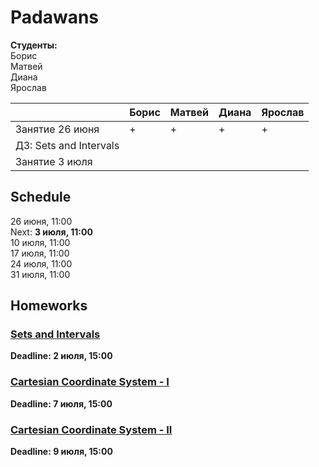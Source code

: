 # Padawans

**Студенты:** <br>
Борис <br>
Матвей <br>
Диана <br>
Ярослав <br>

||Борис|Матвей|Диана|Ярослав|
|---|---|---|---|---|
|Занятие 26 июня|+|+|+|+|
|ДЗ: Sets and Intervals|||||
|Занятие 3 июля|||||

## Schedule
26 июня, 11:00 <br>
Next: **3 июля, 11:00** <br>
10 июля, 11:00 <br>
17 июля, 11:00 <br>
24 июля, 11:00 <br>
31 июля, 11:00 <br>

## Homeworks
### [Sets and Intervals](hw/sets-and-intervals.md)
**Deadline: 2 июля, 15:00** <br>

### [Cartesian Coordinate System - I](hw/cartesian-coordinate-system.md#part-1)
**Deadline: 7 июля, 15:00** <br>

### [Cartesian Coordinate System - II](hw/cartesian-coordinate-system.md#part-2)
**Deadline: 9 июля, 15:00** <br>

